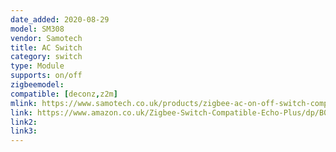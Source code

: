 ```yaml
---
date_added: 2020-08-29
model: SM308
vendor: Samotech
title: AC Switch
category: switch
type: Module
supports: on/off
zigbeemodel:
compatible: [deconz,z2m]
mlink: https://www.samotech.co.uk/products/zigbee-ac-on-off-switch-compatible-with-philips-hue-amazon-echo-plus-and-echo-show-2nd-gen/
link: https://www.amazon.co.uk/Zigbee-Switch-Compatible-Echo-Plus/dp/B07XJRBJXT
link2: 
link3: 
---
```

